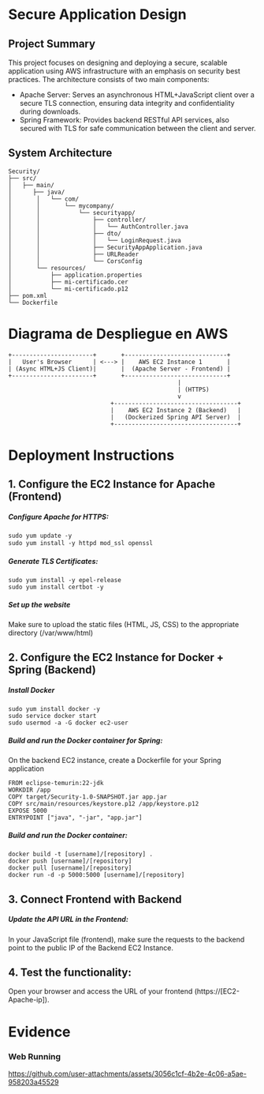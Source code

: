 # Secure Application Design

## Project Summary
This project  focuses on designing and deploying a secure, scalable application using AWS infrastructure with an emphasis on security best practices. The architecture consists of two main components:
- Apache Server: Serves an asynchronous HTML+JavaScript client over a secure TLS connection, ensuring data integrity and confidentiality during downloads.
- Spring Framework: Provides backend RESTful API services, also secured with TLS for safe communication between the client and server.


## System Architecture
```
Security/
├── src/
│   ├── main/
│      ├── java/
│       │   └── com/
│       │       └── mycompany/
│       │           └── securityapp/
│       │               ├── controller/
│       │               │   └── AuthController.java  
│       │               ├── dto/
│       │               │   └── LoginRequest.java     
│       │               ├── SecurityAppApplication.java
│       │               ├── URLReader
│       │               └── CorsConfig 
│       └── resources/
│           ├── application.properties
│           ├── mi-certificado.cer
│           └── mi-certificado.p12
├── pom.xml  
└── Dockerfile 
```
 


# Diagrama de Despliegue en AWS

```
+-----------------------+       +-----------------------------+
|   User's Browser      | <---> |    AWS EC2 Instance 1       |
| (Async HTML+JS Client)|       |  (Apache Server - Frontend) |
+-----------------------+       +-----------------------------+
                                                |
                                                | (HTTPS)
                                                v
                             +-----------------------------------+
                             |    AWS EC2 Instance 2 (Backend)   |
                             |   (Dockerized Spring API Server)  |
                             +-----------------------------------+
```

# Deployment Instructions

## 1. Configure the EC2 Instance for Apache (Frontend)
##### Configure Apache for HTTPS:

```dockerfile
sudo yum update -y
sudo yum install -y httpd mod_ssl openssl
```
#####  Generate TLS Certificates:
```
sudo yum install -y epel-release
sudo yum install certbot -y
```
##### Set up the website
Make sure to upload the static files (HTML, JS, CSS) to the appropriate directory (/var/www/html)

## 2. Configure the EC2 Instance for Docker + Spring (Backend)


#####  Install Docker
```
sudo yum install docker -y
sudo service docker start
sudo usermod -a -G docker ec2-user
```

##### Build and run the Docker container for Spring:
On the backend EC2 instance, create a Dockerfile for your Spring application
```
FROM eclipse-temurin:22-jdk
WORKDIR /app
COPY target/Security-1.0-SNAPSHOT.jar app.jar
COPY src/main/resources/keystore.p12 /app/keystore.p12
EXPOSE 5000
ENTRYPOINT ["java", "-jar", "app.jar"]
```

##### Build and run the Docker container:
```
docker build -t [username]/[repository] .
docker push [username]/[repository] 
docker pull [username]/[repository] 
docker run -d -p 5000:5000 [username]/[repository] 
```

## 3. Connect Frontend with Backend
##### Update the API URL in the Frontend:
In your JavaScript file (frontend), make sure the requests to the backend point to the public IP of the Backend EC2 Instance.

## 4. Test the functionality:
Open your browser and access the URL of your frontend (https://[EC2-Apache-ip]).

# Evidence
### Web Running





https://github.com/user-attachments/assets/3056c1cf-4b2e-4c06-a5ae-958203a45529






